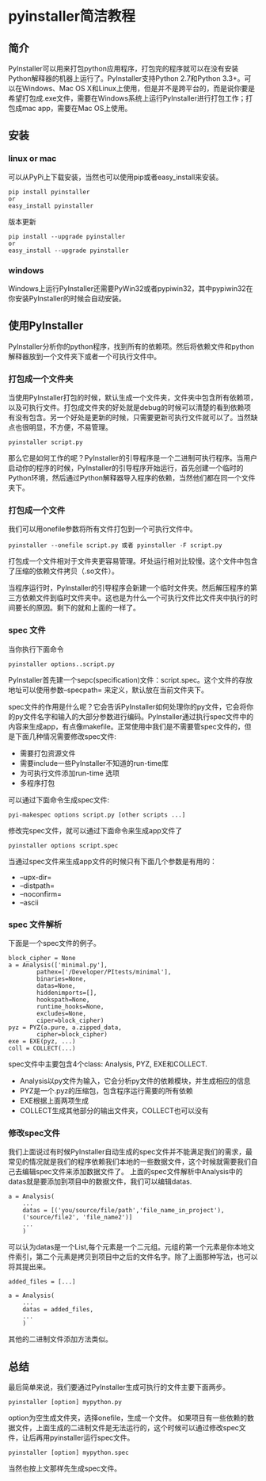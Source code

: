 # pyinstaller简洁教程

## 简介
PyInstaller可以用来打包python应用程序，打包完的程序就可以在没有安装Python解释器的机器上运行了。PyInstaller支持Python 2.7和Python 3.3+。可以在Windows、Mac OS X和Linux上使用，但是并不是跨平台的，而是说你要是希望打包成.exe文件，需要在Windows系统上运行PyInstaller进行打包工作；打包成mac app，需要在Mac OS上使用。

## 安装

### linux or mac

可以从PyPi上下载安装，当然也可以使用pip或者easy_install来安装。

```
pip install pyinstaller
or
easy_install pyinstaller
```

版本更新

```
pip install --upgrade pyinstaller
or
easy_install --upgrade pyinstaller
```

### windows

Windows上运行PyInstaller还需要PyWin32或者pypiwin32，其中pypiwin32在你安装PyInstaller的时候会自动安装。


## 使用PyInstaller

PyInstaller分析你的python程序，找到所有的依赖项。然后将依赖文件和python解释器放到一个文件夹下或者一个可执行文件中。

### 打包成一个文件夹

当使用PyInstaller打包的时候，默认生成一个文件夹，文件夹中包含所有依赖项，以及可执行文件。打包成文件夹的好处就是debug的时候可以清楚的看到依赖项有没有包含。另一个好处是更新的时候，只需要更新可执行文件就可以了。当然缺点也很明显，不方便，不易管理。

```
pyinstaller script.py

```

那么它是如何工作的呢？PyInstaller的引导程序是一个二进制可执行程序。当用户启动你的程序的时候，PyInstaller的引导程序开始运行，首先创建一个临时的Python环境，然后通过Python解释器导入程序的依赖，当然他们都在同一个文件夹下。

### 打包成一个文件

我们可以用onefile参数将所有文件打包到一个可执行文件中。

```
pyinstaller --onefile script.py 或者 pyinstaller -F script.py

```
打包成一个文件相对于文件夹更容易管理。坏处运行相对比较慢。这个文件中包含了压缩的依赖文件拷贝（.so文件）。

当程序运行时，PyInstaller的引导程序会新建一个临时文件夹。然后解压程序的第三方依赖文件到临时文件夹中。这也是为什么一个可执行文件比文件夹中执行的时间要长的原因。剩下的就和上面的一样了。

### spec 文件

当你执行下面命令

```
pyinstaller options..script.py

```

PyInstaller首先建一个sepc(specification)文件：script.spec。这个文件的存放地址可以使用参数–specpath= 来定义，默认放在当前文件夹下。

spec文件的作用是什么呢？它会告诉PyInstaller如何处理你的py文件，它会将你的py文件名字和输入的大部分参数进行编码。PyInstaller通过执行spec文件中的内容来生成app，有点像makefile。正常使用中我们是不需要管spec文件的，但是下面几种情况需要修改spec文件:

- 需要打包资源文件
- 需要include一些PyInstaller不知道的run-time库
- 为可执行文件添加run-time 选项
- 多程序打包

可以通过下面命令生成spec文件:

```
pyi-makespec options script.py [other scripts ...]
```

修改完spec文件，就可以通过下面命令来生成app文件了

```
pyinstaller options script.spec
```

当通过spec文件来生成app文件的时候只有下面几个参数是有用的：

- –upx-dir=
- –distpath=
- –noconfirm=
- –ascii

### spec 文件解析

下面是一个spec文件的例子。

```
block_cipher = None
a = Analysis(['minimal.py'],
        pathex=['/Developer/PItests/minimal'],
        binaries=None,
        datas=None,
        hiddenimports=[],
        hookspath=None,
        runtime_hooks=None,
        excludes=None,
        ciper=block_cipher)
pyz = PYZ(a.pure, a.zipped_data,
        cipher=block_cipher)
exe = EXE(pyz, ...)
coll = COLLECT(...)
```

spec文件中主要包含4个class: Analysis, PYZ, EXE和COLLECT.

- Analysis以py文件为输入，它会分析py文件的依赖模块，并生成相应的信息
- PYZ是一个.pyz的压缩包，包含程序运行需要的所有依赖
- EXE根据上面两项生成
- COLLECT生成其他部分的输出文件夹，COLLECT也可以没有

### 修改spec文件

我们上面说过有时候PyInstaller自动生成的spec文件并不能满足我们的需求，最常见的情况就是我们的程序依赖我们本地的一些数据文件，这个时候就需要我们自己去编辑spec文件来添加数据文件了。
上面的spec文件解析中Analysis中的datas就是要添加到项目中的数据文件，我们可以编辑datas.

```
a = Analysis(
    ...
    datas = [('you/source/file/path','file_name_in_project'),
    ('source/file2', 'file_name2')]
    ...
    )
```

可以认为datas是一个List,每个元素是一个二元组。元组的第一个元素是你本地文件索引，第二个元素是拷贝到项目中之后的文件名字。除了上面那种写法，也可以将其提出来。

```
added_files = [...]

a = Analysis(
    ...
    datas = added_files,
    ...
    )
```

其他的二进制文件添加方法类似。

## 总结

最后简单来说，我们要通过PyInstaller生成可执行的文件主要下面两步。

```
pyinstaller [option] mypython.py
```

option为空生成文件夹，选择onefile，生成一个文件。
如果项目有一些依赖的数据文件，上面生成的二进制文件是无法运行的，这个时候可以通过修改spec文件，让后再用pyinstaller运行spec文件。

```
pyinstaller [option] mypython.spec
```

当然也按上文那样先生成spec文件。